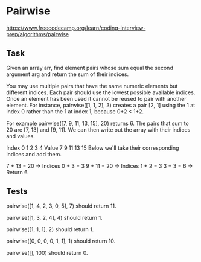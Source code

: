 # Pairwise

https://www.freecodecamp.org/learn/coding-interview-prep/algorithms/pairwise

## Task

Given an array arr, find element pairs whose sum equal the second argument arg and return the sum of their indices.

You may use multiple pairs that have the same numeric elements but different indices. Each pair should use the lowest possible available indices. Once an element has been used it cannot be reused to pair with another element. For instance, pairwise([1, 1, 2], 3) creates a pair [2, 1] using the 1 at index 0 rather than the 1 at index 1, because 0+2 < 1+2.

For example pairwise([7, 9, 11, 13, 15], 20) returns 6. The pairs that sum to 20 are [7, 13] and [9, 11]. We can then write out the array with their indices and values.

Index	0	1	2	3	4
Value	7	9	11	13	15
Below we'll take their corresponding indices and add them.

7 + 13 = 20 → Indices 0 + 3 = 3
9 + 11 = 20 → Indices 1 + 2 = 3
3 + 3 = 6 → Return 6

## Tests

pairwise([1, 4, 2, 3, 0, 5], 7) should return 11.

pairwise([1, 3, 2, 4], 4) should return 1.

pairwise([1, 1, 1], 2) should return 1.

pairwise([0, 0, 0, 0, 1, 1], 1) should return 10.

pairwise([], 100) should return 0.